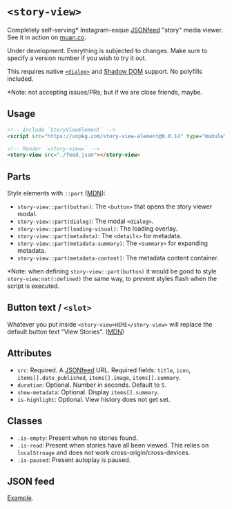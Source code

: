 # `<story-view>`

Completely self-serving* Instagram-esque [JSONfeed](https://jsonfeed.org) "story" media viewer. See it in action on [muan.co](https://muan.co).

Under development. Everything is subjected to changes. Make sure to specify a version number if you wish to try it out. 

This requires native [`<dialog>`](https://caniuse.com/dialog) and [Shadow DOM](https://caniuse.com/shadowdomv1) support. No polyfills included.

*Note: not accepting issues/PRs; but if we are close friends, maybe.

## Usage

```html
<!-- Include `StoryViewElement` -->
<script src="https://unpkg.com/story-view-element@0.0.14" type="module" defer></script>

<!-- Render `<story-view>` -->
<story-view src="./feed.json"></story-view>
```

## Parts

Style elements with `::part` ([MDN](https://developer.mozilla.org/en-US/docs/Web/CSS/::part)):

- `story-view::part(button)`: The `<button>` that opens the story viewer modal.
- `story-view::part(dialog)`: The modal `<dialog>`.
- `story-view::part(loading-visual)`: The loading overlay.
- `story-view::part(metadata)`: The `<details>` for metadata.
- `story-view::part(metadata-summary)`: The `<summary>` for expanding metadata.
- `story-view::part(metadata-content)`: The metadata content container.

*Note: when defining `story-view::part(button)` it would be good to style `story-view:not(:defined)` the same way, to prevent styles flash when the script is executed.

## Button text / `<slot>`

Whatever you put inside `<story-view>HERE</story-view>` will replace the default button text "View Stories".  ([MDN](https://developer.mozilla.org/en-US/docs/Web/HTML/Element/slot))

## Attributes

- `src`: Required. A [JSONfeed](https://jsonfeed.org) URL. Required fields: `title`, `icon`, `items[].date_published`, `items[].image`, `items[].summary`.
- `duration`: Optional. Number in seconds. Default to `5`.
- `show-metadata`: Optional. Display `items[].summary`.
- `is-highlight`: Optional. View history does not get set.

## Classes

- `.is-empty`: Present when no stories found.
- `.is-read`: Present when stories have all been viewed. This relies on `localStroage` and does not work cross-origin/cross-devices.
- `.is-paused`: Present autoplay is paused.

## JSON feed

[Example](/demo/feed.json).
